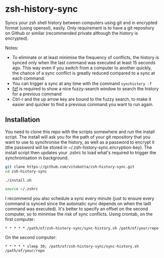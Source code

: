 # zsh-history-sync

Syncs your zsh shell history between computers using git and in encrypted format (using openssl), easily. Only requirement is to have a git repository on Github or similar (recommended private although the history is encrypted).

Notes:
- To eliminate or at least minimise the frequency of conflicts, the history is synced only when the last command was executed at least 15 seconds ago. This way even if you switch from a computer to another quickly, the chance of a sync conflict is greatly reduced compared to a sync at each command.
- You can trigger a sync at any time with the command `synchistory -f`
- [fzf](https://github.com/junegunn/fzf) is required to show a nice fuzzy-search window to search the history for a previous command
- Ctrl-r and the up arrow key are bound to the fuzzy search, to make it easier and quicker to find a previous command you want to run again.

## Installation

You need to clone this repo with the scripts somewhere and run the install script. The install will ask you for the path of your git repository that you want to use to synchronise the history, as well as a password to encrypt it (the password will be stored in ~/.zsh-history-sync.encryption-key). The install script then updates your .zshrc to load what's required to trigger the synchronisation in background.

```bash
git clone https://github.com/vitobotta/zsh-history-sync.git
cd zsh-history-sync

./install.sh

source ~/.zshrc
```

I recommend you also schedule a sync every minute (just to ensure every command is synced since the automatic sync depends on when the ladt command was executed). It's better to specify an offset on the second computer, so to minimise the risk of sync conflicts. Using crontab, on the first computer:

```
* * * * * /path/of/zsh-history-sync/sync-history.sh /path/of/your/repo
```

On the second computer:

```
* * * * * sleep 30; /path/of/zsh-history-sync/sync-history.sh /path/of/your/repo
```





